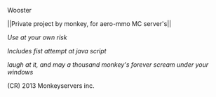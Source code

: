 Wooster


||Private project by monkey, for aero-mmo MC server's||

*Use at your own risk*

*Includes fist attempt at java script*

*laugh at it, and may a thousand monkey's forever scream under your windows*

























(CR) 2013 Monkeyservers inc.
